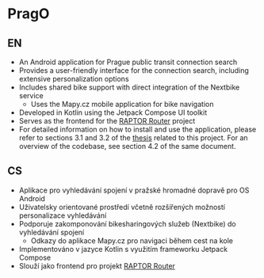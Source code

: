 # PragO

## EN

- An Android application for Prague public transit connection search
- Provides a user-friendly interface for the connection search, including extensive personalization options
- Includes shared bike support with direct integration of the Nextbike service
  - Uses the Mapy.cz mobile application for bike navigation
- Developed in Kotlin using the Jetpack Compose UI toolkit
- Serves as the frontend for the [RAPTOR Router](https://github.com/matejsubrt/RAPTOR-router) project
- For detailed information on how to install and use the application, please refer to sections 3.1 and 3.2 of the [thesis](https://github.com/matejsubrt/bachelor-thesis) related to this project. For an overview of the codebase, see section 4.2 of the same document.

## CS

- Aplikace pro vyhledávání spojení v pražské hromadné dopravě pro OS Android
- Uživatelsky orientované prostředí včetně rozšířených možností personalizace vyhledávání
- Podporuje zakomponování bikesharingových služeb (Nextbike) do vyhledávání spojení
  - Odkazy do aplikace Mapy.cz pro navigaci během cest na kole
- Implementováno v jazyce Kotlin s využitím frameworku Jetpack Compose
- Slouží jako frontend pro projekt [RAPTOR Router](https://github.com/matejsubrt/RAPTOR-router)